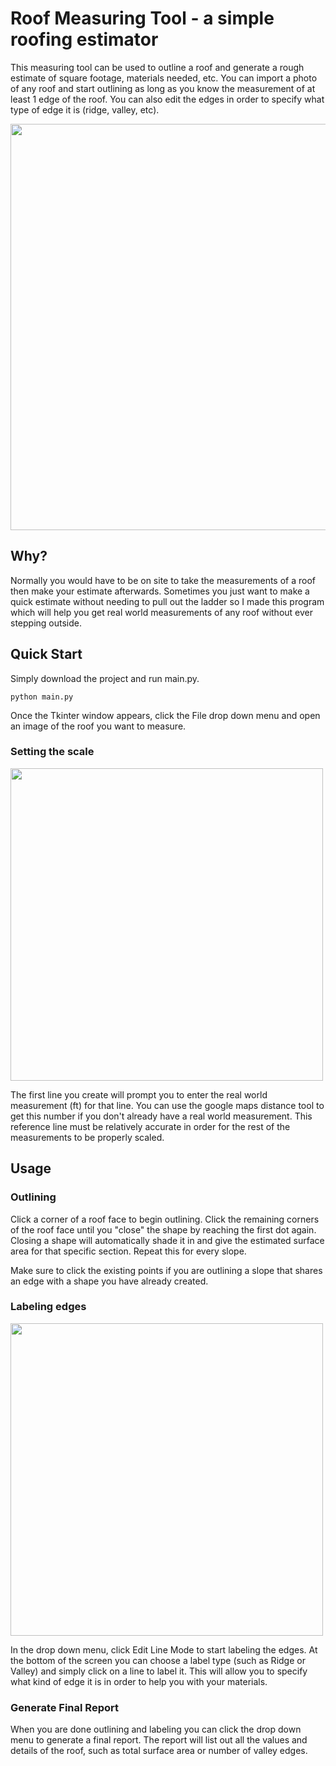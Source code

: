 # Roof Measuring Tool - a simple roofing estimator

This measuring tool can be used to outline a roof and generate a rough estimate of square footage, materials needed, etc. You can import a photo of any roof and start outlining as long as you know the measurement of at least 1 edge of the roof. You can also edit the edges in order to specify what type of edge it is (ridge, valley, etc). 

<img src="https://github.com/juanjssanchez/measuringtool/assets/47364524/8bb774b1-b27b-4028-8ef5-3dac9669ca2d" width="650">

## Why?
Normally you would have to be on site to take the measurements of a roof then make your estimate afterwards. Sometimes you just want to make a quick estimate without needing to pull out the ladder so I made this program which will help you get real world measurements of any roof without ever stepping outside.

## Quick Start
Simply download the project and run main.py.

```
python main.py
```

Once the Tkinter window appears, click the File drop down menu and open an image of the roof you want to measure.

### Setting the scale
<img src="https://github.com/juanjssanchez/measuringtool/assets/47364524/8fd2418e-39be-44ac-8183-4b695e2fb9c1" width="500">

The first line you create will prompt you to enter the real world measurement (ft) for that line. You can use the google maps distance tool to get this number if you don't already have a real world measurement. This reference line must be relatively accurate in order for the rest of the measurements to be properly scaled.


## Usage

### Outlining

Click a corner of a roof face to begin outlining. Click the remaining corners of the roof face until you "close" the shape by reaching the first dot again. Closing a shape will automatically shade it in and give the estimated surface area for that specific section. Repeat this for every slope. 

Make sure to click the existing points if you are outlining a slope that shares an edge with a shape you have already created.

### Labeling edges
<img src="https://github.com/juanjssanchez/measuringtool/assets/47364524/ca385c34-d67d-4300-bed9-24080a706ca9" width="500">

In the drop down menu, click Edit Line Mode to start labeling the edges. At the bottom of the screen you can choose a label type (such as Ridge or Valley) and simply click on a line to label it. This will allow you to specify what kind of edge it is in order to help you with your materials.

### Generate Final Report

When you are done outlining and labeling you can click the drop down menu to generate a final report. The report will list out all the values and details of the roof, such as total surface area or number of valley edges.
